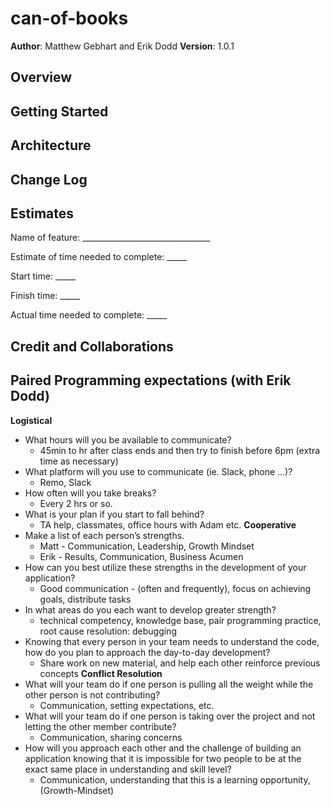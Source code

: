 # can-of-books

**Author**: Matthew Gebhart and Erik Dodd
**Version**: 1.0.1

## Overview
<!-- Provide a high level overview of what this application is and why you are building it, beyond the fact that it's an assignment for this class. (i.e. What's your problem domain?) -->

## Getting Started
<!-- What are the steps that a user must take in order to build this app on their own machine and get it running? -->

## Architecture
<!-- Provide a detailed description of the application design. What technologies (languages, libraries, etc) you're using, and any other relevant design information. -->

## Change Log
<!-- Use this area to document the iterative changes made to your application as each feature is successfully implemented. Use time stamps. Here's an example:

01-01-2001 4:59pm - Application now has a fully-functional express server, with a GET route for the location resource. -->

## Estimates
Name of feature: ________________________________

Estimate of time needed to complete: _____

Start time: _____

Finish time: _____

Actual time needed to complete: _____

## Credit and Collaborations
<!-- Give credit (and a link) to other people or resources that helped you build this application. -->

## Paired Programming expectations (with Erik Dodd)

**Logistical**
- What hours will you be available to communicate?
  - 45min to hr after class ends and then try to finish before 6pm (extra time as necessary)
- What platform will you use to communicate (ie. Slack, phone …)?
  - Remo, Slack
- How often will you take breaks?
  - Every 2 hrs or so.
- What is your plan if you start to fall behind?
  - TA help, classmates, office hours with Adam etc.
**Cooperative**
- Make a list of each person’s strengths.
  - Matt - Communication, Leadership, Growth Mindset
  - Erik - Results, Communication, Business Acumen
- How can you best utilize these strengths in the development of your application?
  - Good communication - (often and frequently), focus on achieving goals, distribute tasks
- In what areas do you each want to develop greater strength?
  - technical competency, knowledge base, pair programming practice, root cause resolution: debugging
- Knowing that every person in your team needs to understand the code, how do you plan to approach the day-to-day development?
  - Share work on new material, and help each other reinforce previous concepts
**Conflict Resolution**
- What will your team do if one person is pulling all the weight while the other person is not contributing?
  - Communication, setting expectations, etc.
- What will your team do if one person is taking over the project and not letting the other member contribute?
  - Communication, sharing concerns
- How will you approach each other and the challenge of building an application knowing that it is impossible for two people to be at the exact same place in understanding and skill level?
  - Communication, understanding that this is a learning opportunity, (Growth-Mindset)

